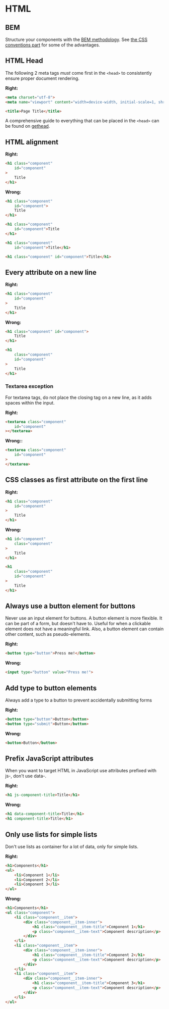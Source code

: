 # HTML

## BEM
Structure your components with the [BEM methodology](https://en.bem.info/method/naming-convention/). See [the CSS conventions part](/css/README.md#selector-names-should-follow-bem-methodology-honed-by-nicolas-gallagher) for some of the advantages.

## HTML Head

The following 2 meta tags *must* come first in the ```<head>``` to consistently ensure proper document rendering.

**Right:**
```html
<meta charset="utf-8">
<meta name="viewport" content="width=device-width, initial-scale=1, shrink-to-fit=no">

<title>Page Title</title>
```

A comprehensive guide to everything that can be placed in the ```<head>``` can be found on [gethead](https://gethead.info/).

## HTML alignment

**Right:**
```html
<h1 class="component"
    id="component"
>
    Title
</h1>
```

**Wrong:**
```html
<h1 class="component"
    id="component">
    Title
</h1>

<h1 class="component"
    id="component">Title
</h1>

<h1 class="component"
    id="component">Title</h1>

<h1 class="component" id="component">Title</h1>
```

## Every attribute on a new line

**Right:**
```html
<h1 class="component"
    id="component"
>
    Title
</h1>
```

**Wrong:**
```html
<h1 class="component" id="component">
    Title
</h1>

<h1
    class="component"
    id="component"
>
    Title
</h1>
```
### Textarea exception
For textarea tags, do not place the closing tag </textarea> on a new line, as it adds spaces within the input.

**Right:**
```html
<textarea class="component"
    id="component"
></textarea>
```

**Wrong::**
```html
<textarea class="component"
    id="component"
>
</textarea>
```

## CSS classes as first attribute on the first line

**Right:**
```html
<h1 class="component"
    id="component"
>
    Title
</h1>
```

**Wrong:**
```html
<h1 id="component"
    class="component"
>
    Title
</h1>

<h1
    class="component"
    id="component"
>
    Title
</h1>
```

## Always use a button element for buttons
Never use an input element for buttons. A button element is more flexible. It can be part of a form, but doesn't have to. Useful for when a clickable element does not have a meaningful link. Also, a button element can contain other content, such as pseudo-elements.

**Right:**
```html
<button type="button">Press me!</button>
```

**Wrong:**
```html
<input type="button" value="Press me!">
```

## Add type to button elements
Always add a type to a button to prevent accidentally submitting forms

**Right:**
```html
<button type="button">Button</button>
<button type="submit">Button</button>
```

**Wrong:**
```html
<button>Button</button>
```

## Prefix JavaScript attributes
When you want to target HTML in JavaScript use attributes prefixed with js-, don't use data-.

**Right:**
```html
<h1 js-component-title>Title</h1>
```

**Wrong:**
```html
<h1 data-component-title>Title</h1>
<h1 component-title>Title</h1>
```

## Only use lists for simple lists
Don't use lists as container for a lot of data, only for simple lists.

**Right:**
```html
<h1>Components</h1>
<ul>
    <li>Component 1</li>
    <li>Component 2</li>
    <li>Component 3</li>
</ul>
```

**Wrong:**
```html
<h1>Components</h1>
<ul class="component">
    <li class="component__item">
        <div class="component__item-inner">
            <h1 class="component__item-title">Component 1</h1>
            <p class="component__item-text">Component description</p>
        </div>
    </li>
    <li class="component__item">
        <div class="component__item-inner">
            <h1 class="component__item-title">Component 2</h1>
            <p class="component__item-text">Component description</p>
        </div>
    </li>
    <li class="component__item">
        <div class="component__item-inner">
            <h1 class="component__item-title">Component 3</h1>
            <p class="component__item-text">Component description</p>
        </div>
    </li>
</ul>
```
